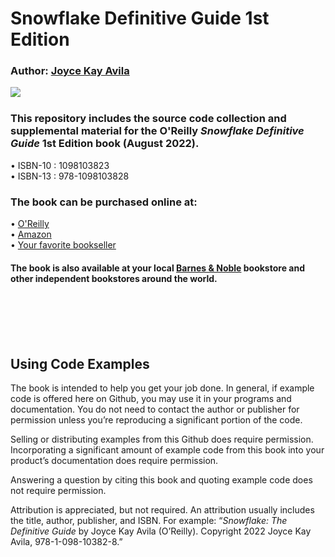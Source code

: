 # Snowflake Definitive Guide 1st Edition

### Author: [Joyce Kay Avila](https://www.linkedin.com/in/joycekayavila/)

<img align="left" src="https://user-images.githubusercontent.com/106447603/183307554-95eaa0c9-9d91-458c-9422-f2aea70eb1e1.png">
<br />

### This repository includes the source code collection and supplemental material for the O'Reilly *Snowflake Definitive Guide* 1st Edition book (August 2022).

  &#x2022; ISBN-10  : 1098103823 <br />
  &#x2022; ISBN-13  :  978-1098103828

 
### The book can be purchased online at:
  &#x2022; [O'Reilly](https://oreil.ly/PRJ83) <br />
  &#x2022; [Amazon](https://www.amazon.com/Snowflake-Definitive-Architecting-Designing-Deploying/dp/1098103823) <br />
  &#x2022; [Your favorite bookseller](https://bookshop.org/books/snowflake-the-definitive-guide-architecting-designing-and-deploying-on-the-snowflake-data-cloud/9781098103828)

#### The book is also available at your local [Barnes & Noble](https://www.barnesandnoble.com/w/snowflake-joyce-avila/1141119692) bookstore and other independent bookstores around the world.

<br />
<br />
<br />
<br />

Using Code Examples
---
The book is intended to help you get your job done.  In general, if example code is offered here on Github, you may use it in your programs and documentation.  You do not need to contact the author or publisher for permission unless you’re reproducing a significant portion of the code.  

Selling or distributing examples from this Github does require permission.  Incorporating a significant amount of example code from this book into your product’s documentation does require permission.  

Answering a question by citing this book and quoting example code does not require permission.  

Attribution is appreciated, but not required.  An attribution usually includes the title, author, publisher, and ISBN.  For example: “*Snowflake: The Definitive Guide* by Joyce Kay Avila (O’Reilly).  Copyright 2022 Joyce Kay Avila, 978-1-098-10382-8.”
